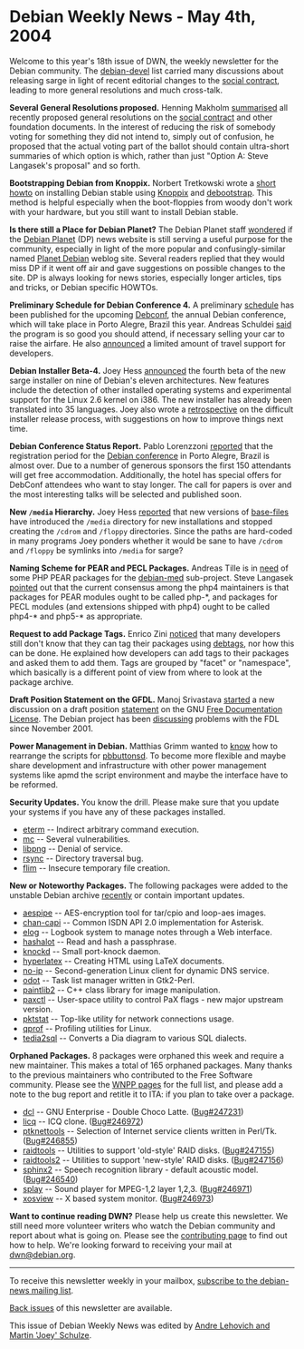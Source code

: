 
Debian Weekly News - May 4th, 2004
==================================


Welcome to this year's 18th issue of DWN, the weekly newsletter for the
Debian community. The [debian-devel](https://lists.debian.org/debian-devel/) list carried many discussions about releasing sarge in light
of recent editorial changes to the [social
contract](https://www.debian.org/social_contract), leading to more general resolutions and much cross-talk.


**Several General Resolutions proposed.** Henning Makholm [summarised](https://lists.debian.org/debian-vote-0405/msg00062.html)
all recently proposed general resolutions on the [social contract](https://www.debian.org/social_contract) and other foundation
documents. In the interest of reducing the risk of somebody voting for
something they did not intend to, simply out of confusion, he proposed that
the actual voting part of the ballot should contain ultra-short summaries of
which option is which, rather than just "Option A: Steve Langasek's proposal"
and so forth.


**Bootstrapping Debian from Knoppix.**
Norbert Tretkowski wrote a [short
howto](http://www.inittab.de/manuals/debootstrap.html) on installing Debian stable using [Knoppix](http://www.knopper.net/knoppix/) and
[debootstrap](https://packages.debian.org/debootstrap). This method
is helpful especially when the boot-floppies from woody
don't work with your hardware, but you still want to install
Debian stable.


**Is there still a Place for Debian Planet?**
The Debian Planet staff
[wondered](https://www.debian.org/News/weekly/oldurl?http://www.debianplanet.org/node.php?id=1100)
if the [Debian
Planet](https://www.debian.org/News/weekly/oldurl?http://debianplanet.org/) (DP) news website is still serving a useful
purpose for the community, especially in light of the more
popular and confusingly-similar named [Planet Debian](http://planet.debian.net) weblog
site. Several readers replied that they would miss DP if it
went off air and gave suggestions on possible changes to the
site. DP is always looking for news stories, especially
longer articles, tips and tricks, or Debian specific HOWTOs.


**Preliminary Schedule for Debian Conference 4.** A preliminary [schedule](https://www.debconf.org/debconf4/?q=node/view/35) has been published for the upcoming [Debconf](https://www.debian.org/events/2004/0526-debconf), the annual
Debian conference, which will take place in Porto Alegre, Brazil this year.
Andreas Schuldei [said](https://lists.debian.org/debian-devel-announce-0405/msg00000.html)
the program is so good you should attend, if necessary
selling your car to raise the airfare. He also [announced](https://lists.debian.org/debian-devel-announce-0405/msg00001.html)
a limited amount of travel support for developers.


**Debian Installer Beta-4.** Joey Hess [announced](https://lists.debian.org/debian-devel-announce-0404/msg00025.html)
the fourth beta of the
new sarge installer on nine of Debian's eleven architectures.
New features
include the detection of other installed operating systems and
experimental support for the Linux 2.6 kernel on i386.
The new
installer has already been translated into 35 languages.
Joey also wrote a [retrospective](https://lists.debian.org/debian-boot-0405/msg00006.html)
on the difficult installer release process, with suggestions
on how to improve things next time.


**Debian Conference Status Report.** Pablo Lorenzzoni [reported](https://lists.debian.org/debian-devel-announce-0404/msg00021.html) that the registration period for the [Debian conference](https://www.debian.org/events/2004/0526-debconf) in Porto Alegre,
Brazil is almost over. Due to a number of generous sponsors the first 150
attendants will get free accommodation. Additionally, the hotel has special
offers for DebConf attendees who want to stay longer. The call for papers is
over and the most interesting talks will be selected and published soon.


**New `/media` Hierarchy.** Joey Hess [reported](https://lists.debian.org/debian-devel-0404/msg07012.html)
that new versions of [base-files](https://packages.debian.org/base-files) have introduced the `/media` directory for new
installations and stopped creating the `/cdrom` and
`/floppy` directories. Since the paths are hard-coded in many
programs Joey ponders whether it would be sane to have `/cdrom` and
`/floppy` be symlinks into `/media` for sarge?


**Naming Scheme for PEAR and PECL Packages.** Andreas Tille is
in [need](https://lists.debian.org/debian-devel-0404/msg07277.html)
of some PHP PEAR packages for the [debian-med](https://www.debian.org/devel/debian-med/) sub-project. Steve Langasek
[pointed](https://lists.debian.org/debian-devel-0404/msg07320.html)
out that the current consensus among the php4 maintainers is that packages for
PEAR modules ought to be called php-\*, and packages for PECL modules (and
extensions shipped with php4) ought to be called php4-\* and php5-\* as
appropriate.


**Request to add Package Tags.** Enrico Zini [noticed](https://lists.debian.org/debian-devel-0404/msg07496.html)
that many developers still don't know that they can tag their packages using
[debtags](https://packages.debian.org/debtags), nor how this can be
done. He explained how developers can add tags to their packages and asked
them to add them. Tags are grouped by "facet" or "namespace", which
basically is a different point of view from where to look at the package
archive.


**Draft Position Statement on the GFDL.** Manoj Srivastava [started](https://lists.debian.org/debian-legal-0405/msg00030.html) a
new discussion on a draft position [statement](https://people.debian.org/~srivasta/Position_Statement.xhtml)
on the GNU [Free Documentation
License](https://www.gnu.org/copyleft/fdl.html). The Debian project has been [discussing](https://lists.debian.org/debian-legal-0202/msg00071.html)
problems with the FDL since November 2001.


**Power Management in Debian.** Matthias Grimm wanted to [know](https://lists.debian.org/debian-powerpc-0404/msg00455.html) how
to rearrange the scripts for [pbbuttonsd](https://packages.debian.org/pbbuttonsd). To become more flexible and maybe share development and
infrastructure with other power management systems like apmd the script
environment and maybe the interface have to be reformed.


**Security Updates.** You know the drill. Please make sure
that you update your systems if you have any of these packages installed.


* [eterm](https://www.debian.org/security/2004/dsa-496) --
 Indirect arbitrary command execution.
* [mc](https://www.debian.org/security/2004/dsa-497) --
 Several vulnerabilities.
* [libpng](https://www.debian.org/security/2004/dsa-498) --
 Denial of service.
* [rsync](https://www.debian.org/security/2004/dsa-499) --
 Directory traversal bug.
* [flim](https://www.debian.org/security/2004/dsa-500) --
 Insecure temporary file creation.


**New or Noteworthy Packages.** The following packages were
added to the unstable Debian archive [recently](https://packages.debian.org/unstable/newpkg_main) or contain
important updates.


* [aespipe](https://packages.debian.org/unstable/utils/aespipe)
 -- AES-encryption tool for tar/cpio and loop-aes images.
* [chan-capi](https://packages.debian.org/unstable/comm/chan-capi)
 -- Common ISDN API 2.0 implementation for Asterisk.
* [elog](https://packages.debian.org/unstable/web/elog)
 -- Logbook system to manage notes through a Web interface.
* [hashalot](https://packages.debian.org/unstable/utils/hashalot)
 -- Read and hash a passphrase.
* [knockd](https://packages.debian.org/unstable/net/knockd)
 -- Small port-knock daemon.
* [hyperlatex](https://packages.debian.org/unstable/tex/hyperlatex)
 -- Creating HTML using LaTeX documents.
* [no-ip](https://packages.debian.org/unstable/net/no-ip)
 -- Second-generation Linux client for dynamic DNS service.
* [odot](https://packages.debian.org/unstable/x11/odot)
 -- Task list manager written in Gtk2-Perl.
* [paintlib2](https://packages.debian.org/unstable/libs/paintlib2)
 -- C++ class library for image manipulation.
* [paxctl](https://packages.debian.org/unstable/admin/paxctl)
 -- User-space utility to control PaX flags - new major upstream version.
* [pktstat](https://packages.debian.org/unstable/net/pktstat)
 -- Top-like utility for network connections usage.
* [qprof](https://packages.debian.org/unstable/devel/qprof)
 -- Profiling utilities for Linux.
* [tedia2sql](https://packages.debian.org/unstable/graphics/tedia2sql)
 -- Converts a Dia diagram to various SQL dialects.


**Orphaned Packages.** 8 packages were orphaned this week and
require a new maintainer. This makes a total of 165 orphaned packages. Many
thanks to the previous maintainers who contributed to the Free Software
community. Please see the [WNPP pages](https://www.debian.org/devel/wnpp/) for
the full list, and please add a note to the bug report and retitle it to ITA:
if you plan to take over a package.


* [dcl](https://packages.debian.org/unstable/web/dcl)
 -- GNU Enterprise - Double Choco Latte.
 ([Bug#247231](https://bugs.debian.org/247231))
* [licq](https://packages.debian.org/unstable/net/licq)
 -- ICQ clone.
 ([Bug#246972](https://bugs.debian.org/246972))
* [ptknettools](https://packages.debian.org/unstable/net/ptknettools)
 -- Selection of Internet service clients written in Perl/Tk.
 ([Bug#246855](https://bugs.debian.org/246855))
* [raidtools](https://packages.debian.org/unstable/admin/raidtools)
 -- Utilities to support 'old-style' RAID disks.
 ([Bug#247155](https://bugs.debian.org/247155))
* [raidtools2](https://packages.debian.org/unstable/admin/raidtools2)
 -- Utilities to support 'new-style' RAID disks.
 ([Bug#247156](https://bugs.debian.org/247156))
* [sphinx2](https://packages.debian.org/unstable/sound/sphinx2-bin)
 -- Speech recognition library - default acoustic model.
 ([Bug#246540](https://bugs.debian.org/246540))
* [splay](https://packages.debian.org/unstable/sound/splay)
 -- Sound player for MPEG-1,2 layer 1,2,3.
 ([Bug#246971](https://bugs.debian.org/246971))
* [xosview](https://packages.debian.org/unstable/utils/xosview)
 -- X based system monitor.
 ([Bug#246973](https://bugs.debian.org/246973))


**Want to continue reading DWN?** Please help us create this
newsletter. We still need more volunteer writers who watch the Debian
community and report about what is going on. Please see the [contributing page](https://www.debian.org/News/weekly/contributing) to find out how
to help. We're looking forward to receiving your mail at [dwn@debian.org](mailto:dwn@debian.org).




---



 To receive this newsletter weekly in your mailbox, [subscribe to the debian-news mailing list](https://lists.debian.org/debian-news/).



[Back issues](https://www.debian.org/News/weekly/) of this newsletter are available.



This issue of Debian Weekly News was edited by [Andre Lehovich and Martin 'Joey' Schulze](mailto:dwn@debian.org).




